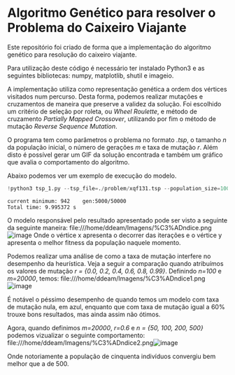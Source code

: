 # Algoritmo Genético para resolver o Problema do Caixeiro Viajante

Este repositório foi criado de forma que a implementação do algoritmo genético para resolução do caixeiro viajante. 

Para utilização deste código é necessário ter instalado Python3 e as seguintes bibliotecas: numpy, matplotlib, shutil e imageio.

A implementação utiliza como representação genética a ordem dos vértices visitados num percurso. Desta forma, podemos realizar mutações e cruzamentos de maneira que preserve a validez da solução. Foi escolhido um critério de seleção por roleta, ou *Wheel Roulette*, e método de cruzamento *Partially Mapped Crossover*, utilizando por fim o método de mutação *Reverse Sequence Mutation*.

O programa tem como parâmetros o problema no formato *.tsp*, o tamanho $n$ da população inicial, o número de gerações $m$ e taxa de mutação *r*. Além disto é possível gerar um GIF da solução encontrada e também um gráfico que avalia o comportamento do algoritmo.

Abaixo podemos ver um exemplo de execução do modelo.



```python
!python3 tsp_1.py --tsp_file=./problem/xqf131.tsp --population_size=100 --generation_number=5000 --mutation_rate=0.4
```

    current minimum: 942	gen:5000/50000
    Total time: 9.995372 s

O modelo responsável pelo resultado apresentado pode ser visto a seguinte da seguinte maneira:
file:///home/ddeam/Imagens/%C3%ADndice.png![image](https://user-images.githubusercontent.com/47041221/143793217-cf9fb321-d3a2-463c-8b49-057fd28022da.png)
Onde o vértice x apresenta o decorrer das iterações e o vértice y apresenta o melhor fitness da população naquele momento.

Podemos realizar uma análise de como a taxa de mutação interfere no desempenho da heurística.
Veja a seguir a comparação quando atribuímos os valores de mutação *r = {0.0, 0.2, 0.4, 0.6, 0.8, 0.99}*. Definindo *n=100* e *m=20000*, temos:
file:///home/ddeam/Imagens/%C3%ADndice1.png![image](https://user-images.githubusercontent.com/47041221/143793232-80ba2e51-efa7-48e5-8197-ad1d477ade4b.png)

É notável o péssimo desempenho de quando temos um modelo com taxa de mutação nula, em azul, enquanto que com taxa de mutação igual a 60% trouxe bons resultados, mas ainda assim não ótimos.

Agora, quando definimos *m=20000*, *r=0.6* e *n = {50, 100, 200, 500}* podemos vizualizar o seguinte comportamento:
file:///home/ddeam/Imagens/%C3%ADndice2.png![image](https://user-images.githubusercontent.com/47041221/143793240-50ff2b58-9a35-426a-a4a2-2d1cf06ce23d.png)

Onde notoriamente a população de cinquenta indivíduos convergiu bem melhor que a de 500.
